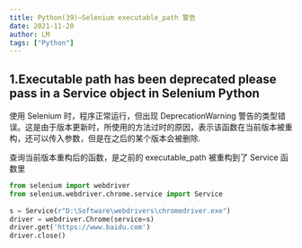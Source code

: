```yaml
---
title: Python(39)—Selenium executable_path 警告
date: 2021-11-20
author: LM
tags: ["Python"]
---
```


## 1.Executable path has been deprecated please pass in a Service object in Selenium Python

使用 Selenium 时，程序正常运行，但出现 DeprecationWarning 警告的类型错误。这是由于版本更新时，所使用的方法过时的原因，表示该函数在当前版本被重构，还可以传入参数，但是在之后的某个版本会被删除.

查询当前版本重构后的函数，是之前的 executable_path 被重构到了 Service 函数里

```python
from selenium import webdriver
from selenium.webdriver.chrome.service import Service
 
s = Service(r"D:\Software\webdrivers\chromedriver.exe")
driver = webdriver.Chrome(service=s)
driver.get('https://www.baidu.com')
driver.close()
```

